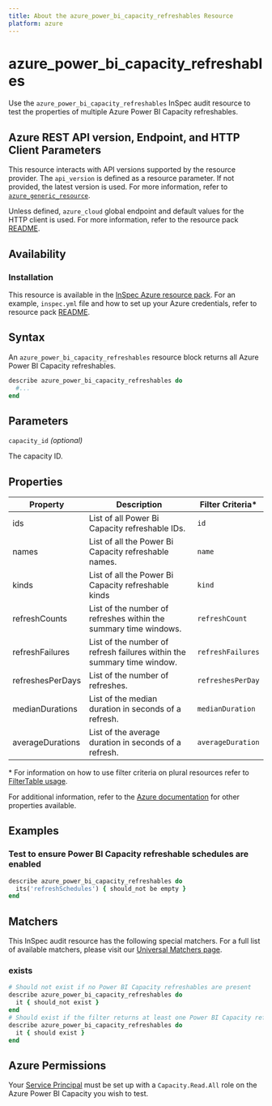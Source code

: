 ```yaml
---
title: About the azure_power_bi_capacity_refreshables Resource
platform: azure
---
```


# azure_power_bi_capacity_refreshables

Use the `azure_power_bi_capacity_refreshables` InSpec audit resource to test the properties of multiple Azure Power BI Capacity refreshables.

## Azure REST API version, Endpoint, and HTTP Client Parameters

This resource interacts with API versions supported by the resource provider. The `api_version` is defined as a resource parameter.
If not provided, the latest version is used. For more information, refer to [`azure_generic_resource`](azure_generic_resource.md).

Unless defined, `azure_cloud` global endpoint and default values for the HTTP client is used. For more information, refer to the resource pack [README](../../README.md).

## Availability

### Installation

This resource is available in the [InSpec Azure resource pack](https://github.com/inspec/inspec-azure). For an example, `inspec.yml` file and how to set up your Azure credentials, refer to resource pack [README](../../README.md#Service-Principal).

## Syntax

An `azure_power_bi_capacity_refreshables` resource block returns all Azure Power BI Capacity refreshables.

```ruby
describe azure_power_bi_capacity_refreshables do
  #...
end
```

## Parameters

`capacity_id` _(optional)_

The capacity ID.


## Properties

|Property                   | Description                                                            | Filter Criteria<superscript>*</superscript> |
|---------------------------|------------------------------------------------------------------------|------------------|
| ids                       | List of all Power Bi Capacity refreshable IDs.                         | `id`             |
| names                     | List of all the Power Bi Capacity refreshable names.                   | `name`           |
| kinds                     | List of all the Power Bi Capacity refreshable kinds                    | `kind`           |
| refreshCounts             | List of the number of refreshes within the summary time windows.       | `refreshCount`   |
| refreshFailures           | List of the number of refresh failures within the summary time window. | `refreshFailures`|
| refreshesPerDays          | List of the number of refreshes.                                       | `refreshesPerDay`|
| medianDurations           | List of the median duration in seconds of a refresh.                   | `medianDuration` |
| averageDurations          | List of the average duration in seconds of a refresh.                  | `averageDuration`|

<superscript>*</superscript> For information on how to use filter criteria on plural resources refer to [FilterTable usage](https://github.com/inspec/inspec/blob/master/dev-docs/filtertable-usage.md).

For additional information, refer to the [Azure documentation](https://docs.microsoft.com/en-us/rest/api/power-bi/capacities/get-refreshables) for other properties available.

## Examples

### Test to ensure Power BI Capacity refreshable schedules are enabled

```ruby
describe azure_power_bi_capacity_refreshables do
  its('refreshSchedules') { should_not be empty }
end
```

## Matchers

This InSpec audit resource has the following special matchers. For a full list of available matchers, please visit our [Universal Matchers page](https://www.inspec.io/docs/reference/matchers/).

### exists

```ruby
# Should not exist if no Power BI Capacity refreshables are present
describe azure_power_bi_capacity_refreshables do
  it { should_not exist }
end
# Should exist if the filter returns at least one Power BI Capacity refreshables
describe azure_power_bi_capacity_refreshables do
  it { should exist }
end
```

## Azure Permissions

Your [Service Principal](https://docs.microsoft.com/en-us/azure/azure-resource-manager/resource-group-create-service-principal-portal) must be set up with a `Capacity.Read.All` role on the Azure Power BI Capacity you wish to test.
